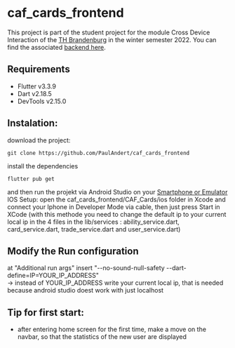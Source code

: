 # caf_cards_frontend

This project is part of the student project for the module Cross Device Interaction of the [TH Brandenburg](https://www.th-brandenburg.de/startseite/) in the winter semester 2022. You can find the associated [backend here](https://github.com/kekolyt/caf_cards_backend).


## Requirements
- Flutter v3.3.9
- Dart v2.18.5
- DevTools v2.15.0


## Instalation:

download the project:
```console
git clone https://github.com/PaulAndert/caf_cards_frontend
```

install the dependencies
```console
flutter pub get
```

and then run the projekt via Android Studio on your [Smartphone or Emulator](https://docs.flutter.dev/get-started/install/windows#android-setup)  
IOS Setup: open the caf_cards_frontend/CAF_Cards/ios folder in Xcode and connect your Iphone in Developer Mode via cable, then just press Start in XCode (with this methode you need to change the default ip to your current local ip in the 4 files in the lib/services : ability_service.dart, card_service.dart, trade_service.dart and user_service.dart)

## Modify the Run configuration
at "Additional run args" insert "--no-sound-null-safety --dart-define=IP=YOUR_IP_ADDRESS"  
-> instead of YOUR_IP_ADDRESS write your current local ip, that is needed because android studio doest work with just localhost 

## Tip for first start:
- after entering home screen for the first time, make a move on the navbar, so that the statistics of the new user are displayed
